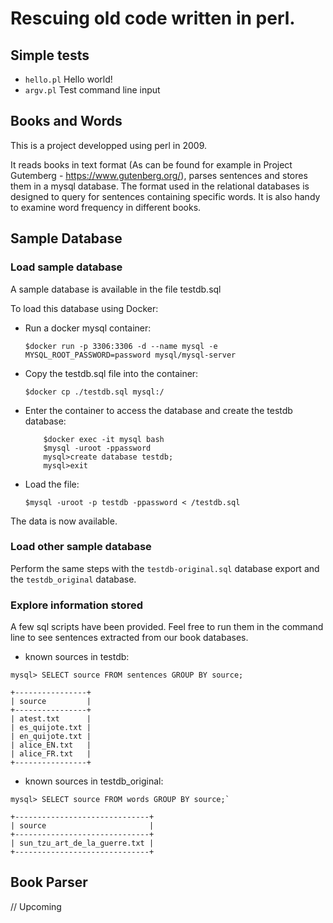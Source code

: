 # Rescuing old code written in perl.

## Simple tests

- `hello.pl` Hello world!
- `argv.pl` Test command line input

## Books and Words

This is a project developped using perl in 2009.

It reads books in text format (As can be found for example in Project Gutemberg - https://www.gutenberg.org/), parses sentences and stores them in a mysql database. The format used in the relational databases is designed to query for sentences containing specific words. It is also handy to examine word frequency in different books.

## Sample Database

### Load sample database

A sample database is available in the file testdb.sql

To load this database using Docker:

- Run a docker mysql container:


	`$docker run -p 3306:3306 -d --name mysql -e MYSQL_ROOT_PASSWORD=password mysql/mysql-server`
	
- Copy the testdb.sql file into the container:


	`$docker cp ./testdb.sql mysql:/`
	
- Enter the container to access the database and create the testdb database:


	```
		$docker exec -it mysql bash
		$mysql -uroot -ppassword
		mysql>create database testdb;
		mysql>exit
	```
	
- Load the file:


	`$mysql -uroot -p testdb -ppassword < /testdb.sql`
	

The data is now available.

### Load other sample database

Perform the same steps with the `testdb-original.sql` database export and the `testdb_original` database.


### Explore information stored

A few sql scripts have been provided. Feel free to run them in the command line to see sentences extracted from our book databases.

- known sources in testdb: 

```
mysql> SELECT source FROM sentences GROUP BY source;

+----------------+
| source         |
+----------------+
| atest.txt      |
| es_quijote.txt |
| en_quijote.txt |
| alice_EN.txt   |
| alice_FR.txt   |
+----------------+
```

- known sources in testdb_original: 


```
mysql> SELECT source FROM words GROUP BY source;`

+------------------------------+
| source                       |
+------------------------------+
| sun_tzu_art_de_la_guerre.txt |
+------------------------------+
```

## Book Parser

// Upcoming
